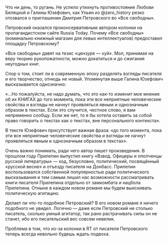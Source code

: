 ​​Что ни день, то ругань. Не успело утихнуть противостояние Любови Беляцкой и Галины Юзефович, как Ульян из @zero\_history резко отозвался о приглашении Дмитрия Петровского во «Все свободны».

Петровский оказался проконсервативным автором колонки на пропагандистском сайте Russia Today. Почему «Все свободны» (номинально книжный магазин для левых интеллектуалов) предоставил площадку Петровскому?

«Все свободны» давят на тезис «цензуре — хуй». Мол, принимая на веру теорию рукопожатности, можно докатиться и до сжигания неугодных книг.

Спор о том, стоит ли в современную эпоху разделять взгляды писателя и его творчество, отнюдь не новый. Упомянутая выше Галина Юзефович высказывается однозначно:

«…Но пожалуйста, не надо думать, что это как-то изменит мое мнение об их КНИГАХ до того момента, пока эти все неприятные человеческие свойства и взгляды не начнут проявляться явным и однозначным образом в текстах. Если это случится, честное слово, я вам непременно сообщу. Если же нет, то я бы хотела оставить за собой право говорить о текстах как о текстах, вне персонального контекста».

В тексте Юзефович присутствует важная фраза: «до того момента, пока эти все неприятные человеческие свойства и взгляды не начнут проявляться явным и однозначным образом в текстах». 

Очень важно понимать, ради чего автор пишет произведения. В прошлом году Прилепин выпустил книгу «Взвод. Офицеры и ополченцы русской литературы» — ход, безусловно, политический, посвящённый «русской весне» и отъезду писателя на Донбасс. Прилепин воспользовался собственной популярностью ради политического высказывания и тем самым лишил нас возможности рассматривать книги писателя Прилепина отдельно от замкомбата и нацбола Прилепина. Отныне в каждом новом романе мы будем выискивать политическую агитацию.

Делает ли что-то подобное Петровский? В его новом романе я ничего подобного не увидел. Логично — даже если Петровский не столько писатель, сколько умный агитатор, так рано растрачивать силы он не станет, ибо его писательский вес совсем невелик.

Проблема в том, что из-за колонки в RT от писателя Петровского теперь всегда невольно будешь ждать подвоха.